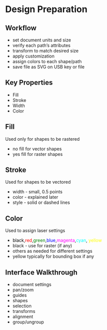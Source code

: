 # Design Preparation


## Workflow
* set document units and size
* verify each path’s attributes
* transform to match desired size 
* apply customization
* assign colors to each shape/path
* save file as SVG on USB key or file


## Key Properties
* Fill
* Stroke
* Width
* Color


## Fill
Used only for shapes to be rastered

* no fill for vector shapes
* yes fill for raster shapes


## Stroke
Used for shapes to be vectored

* width - small, 0.5 points
* color - explained later
* style - solid or dashed lines


## Color
Used to assign laser settings

* <span style="color:black">black</span>,<span style="color:red">red</span>,<span style="color:green">green</span>,<span style="color:blue">blue</span>,<span style="color:magenta">magenta</span>,<span style="color:cyan">cyan</span>, <span style="color:yellow">yellow</span> 
* black - use for raster (if any)
* others as needed for different settings
* yellow typically for bounding box if any


## Interface Walkthrough
* document settings
* pan/zoom
* guides
* shapes
* selection
* transforms
* alignment
* group/ungroup
